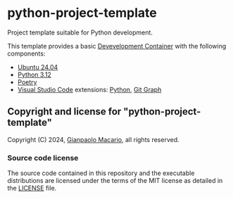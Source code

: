 # python-project-template

Project template suitable for Python development.

This template provides a basic [Devevelopment Container](https://containers.dev/) with the following components:

- [Ubuntu 24.04](https://ubuntu.com/)
- [Python 3.12](https://www.python.org/)
- [Poetry](https://python-poetry.org/)
- [Visual Studio Code](https://code.visualstudio.com/) extensions: [Python](https://marketplace.visualstudio.com/items?itemName=ms-python.python), [Git Graph](https://marketplace.visualstudio.com/items?itemName=mhutchie.git-graph)

## Copyright and license for "python-project-template"

Copyright (C) 2024, [Gianpaolo Macario](https://github.com/gmacario), all rights reserved.

### Source code license

The source code contained in this repository and the executable distributions are licensed under the terms of the MIT license as detailed in the [LICENSE](LICENSE) file.

<!-- EOF -->
